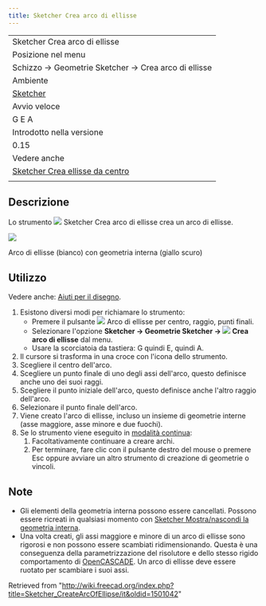 ```yaml
---
title: Sketcher Crea arco di ellisse
---
```

|  |
| --- |
| Sketcher Crea arco di ellisse |
| Posizione nel menu |
| Schizzo → Geometrie Sketcher → Crea arco di ellisse |
| Ambiente |
| [Sketcher](/Sketcher_Workbench/it "Sketcher Workbench/it") |
| Avvio veloce |
| G E A |
| Introdotto nella versione |
| 0.15 |
| Vedere anche |
| [Sketcher Crea ellisse da centro](/Sketcher_CreateEllipseByCenter/it "Sketcher CreateEllipseByCenter/it") |
|  |

## Descrizione

Lo strumento ![](/images/Sketcher_CreateArcOfEllipse.svg) Sketcher Crea arco di ellisse crea un arco di ellisse.

![](/images/Sketcher_CreateArcOfEllipse_Example.png)

Arco di ellisse (bianco) con geometria interna (giallo scuro)

## Utilizzo

Vedere anche: [Aiuti per il disegno](/Sketcher_Workbench/it#Drawing_aids "Sketcher Workbench/it").

1. Esistono diversi modi per richiamare lo strumento:
   * Premere il pulsante ![](/images/Sketcher_CreateArcOfEllipse.svg) Arco di ellisse per centro, raggio, punti finali.
   * Selezionare l'opzione **Sketcher → Geometrie Sketcher → ![](/images/Sketcher_CreateArcOfEllipse.svg) Crea arco di ellisse** dal menu.
   * Usare la scorciatoia da tastiera: G quindi E, quindi A.
2. Il cursore si trasforma in una croce con l'icona dello strumento.
3. Scegliere il centro dell'arco.
4. Scegliere un punto finale di uno degli assi dell'arco, questo definisce anche uno dei suoi raggi.
5. Scegliere il punto iniziale dell'arco, questo definisce anche l'altro raggio dell'arco.
6. Selezionare il punto finale dell'arco.
7. Viene creato l'arco di ellisse, incluso un insieme di geometrie interne (asse maggiore, asse minore e due fuochi).
8. Se lo strumento viene eseguito in [modalità continua](/Sketcher_Workbench/it#Continue_modes "Sketcher Workbench/it"):
   1. Facoltativamente continuare a creare archi.
   2. Per terminare, fare clic con il pulsante destro del mouse o premere Esc oppure avviare un altro strumento di creazione di geometrie o vincoli.

## Note

* Gli elementi della geometria interna possono essere cancellati. Possono essere ricreati in qualsiasi momento con [Sketcher Mostra/nascondi la geometria interna](/Sketcher_RestoreInternalAlignmentGeometry/it "Sketcher RestoreInternalAlignmentGeometry/it").
* Una volta creati, gli assi maggiore e minore di un arco di ellisse sono rigorosi e non possono essere scambiati ridimensionando. Questa è una conseguenza della parametrizzazione del risolutore e dello stesso rigido comportamento di [OpenCASCADE](/OpenCASCADE/it "OpenCASCADE/it"). Un arco di ellisse deve essere ruotato per scambiare i suoi assi.

Retrieved from "<http://wiki.freecad.org/index.php?title=Sketcher_CreateArcOfEllipse/it&oldid=1501042>"
